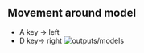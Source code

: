 ## Movement around model
- A key -> left 
- D key-> right
![outputs/models](outputs/circularMovement.gif)

